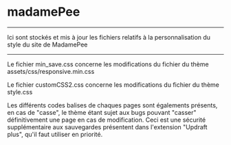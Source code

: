 # madamePee

********************************************************************************************************************************
Ici sont stockés et mis à jour les fichiers relatifs à la personnalisation du style du site de MadamePee
********************************************************************************************************************************

Le fichier min_save.css concerne les modifications du fichier du thème assets/css/responsive.min.css

Le fichier customCSS2.css concerne les modifications du fichier du thème style.css

Les différents codes balises de chaques pages sont égalements présents, en cas de "casse", le thème étant sujet aux bugs pouvant "casser" définitivement une page en cas de modification. Ceci est une sécurité supplémentaire aux sauvegardes présentent dans l'extension "Updraft plus", qu'il faut utiliser en priorité. 
